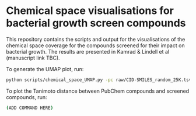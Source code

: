 # Chemical space visualisations for bacterial growth screen compounds
This repository contains the scripts and output for the visualisations of the chemical space coverage for the compounds screened for their impact on bacterial growth. The results are presented in Kamrad &amp; Lindell et al (manuscript link TBC).

To generate the UMAP plot, run:

```bash
python scripts/chemical_space_UMAP.py -pc raw/CID-SMILES_random_25K.tsv -sc raw/compound2smile.tsv --log umap.log --output-prefix results/plots/umap
```

To plot the Tanimoto distance between PubChem compounds and screened compounds, run:
```bash
(ADD COMMAND HERE)
```